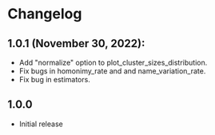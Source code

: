 # Changelog

## 1.0.1 (November 30, 2022):

- Add "normalize" option to plot_cluster_sizes_distribution.
- Fix bugs in homonimy_rate and and name_variation_rate.
- Fix bug in estimators.

## 1.0.0

- Initial release